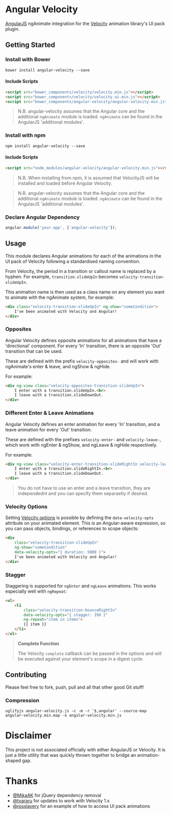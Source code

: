 
# Angular Velocity

[AngularJS](http://angularjs.org) ngAnimate integration for the [Velocity](http://velocityjs.org) animation library's UI pack plugin.

## Getting Started

### Install with Bower

```
bower install angular-velocity --save
```

#### Include Scripts

```html
<script src="bower_components/velocity/velocity.min.js"></script>
<script src="bower_components/velocity/velocity.ui.min.js"></script>
<script src="bower_components/angular-velocity/angular-velocity.min.js"></script>
```

> N.B. angular-velocity assumes that the Angular core and the additional `ngAnimate` module is loaded. `ngAnimate` can be found in the AngularJS 'additional modules'.

### Install with npm

```
npm install angular-velocity --save
```

#### Include Scripts

```html
<script src="node_modules/angular-velocity/angular-velocity.min.js"></script>
```
> N.B. When installing from npm, it is assumed that VelocityJS will be installed and loaded before Angular Velocity.

> N.B. angular-velocity assumes that the Angular core and the additional `ngAnimate` module is loaded. `ngAnimate` can be found in the AngularJS 'additional modules'.

### Declare Angular Dependency

```javascript
angular.module('your-app', ['angular-velocity']);
```

## Usage

This module declares Angular animations for each of the animations in the UI pack of Velocity following a standardised naming convention.

From Velocity, the period in a transition or callout name is replaced by a hyphen. For example, `transition.slideUpIn` becomes `velocity-transition-slideUpIn`.

This animation name is then used as a class name on any element you want to animate with the ngAnimate system, for example:

```html
<div class="velocity-transition-slideUpIn" ng-show="someCondition">
	I've been animated with Velocity and Angular!
</div>
```

### Opposites

Angular Velocity defines opposite animations for all animations that have a 'directional' component. For every 'In' transition, there is an opposite 'Out' transition that can be used.

These are defined with the prefix `velocity-opposites-` and will work with ngAnimate's enter & leave, and ngShow & ngHide.

For example:

```html
<div ng-view class="velocity-opposites-transition-slideUpIn">
	I enter with a transition.slideUpIn.<br>
	I leave with a transition.slideDownOut.
</div>
```

### Different Enter & Leave Animations

Angular Velocity defines an enter animation for every 'In' transition, and a leave animation for every 'Out' transition.

These are defined with the prefixes `velocity-enter-` and `velocity-leave-`, which work with ngEnter & ngShow, and ngLeave & ngHide respectively.

For example:

```html
<div ng-view class="velocity-enter-transition-slideRightIn velocity-leave-transition-slideDownOut">
	I enter with a transition.slideRightIn.<br>
	I leave with a transition.slideDownOut.
</div>
```

> You do not have to use an enter and a leave transition, they are independednt and you can specify them separaetly if desired.

### Velocity Options

Setting [Velocity options](http://julian.com/research/velocity/#arguments) is possible by defining the `data-velocity-opts` attribute on your animated element. This is an Angular-aware expression, so you can pass objects, bindings, or references to scope objects:

```html
<div 
    class="velocity-transition-slideUpIn"
    ng-show="someCondition"
    data-velocity-opts="{ duration: 5000 }">
	I've been animated with Velocity and Angular!
</div>
```

### Stagger

Staggering is supported for `ngEnter` and `ngLeave` animations. This works especially well with `ngRepeat`:

```html
<ul>
	<li 
	    class="velocity-transition-bounceRightIn"
	    data-velocity-opts="{ stagger: 350 }"
	    ng-repeat="item in items">
		{{ item }}
	</li>
</ul>
```

> **Complete Function**
> 
> The Velocity `complete` callback can be passed in the options and will be executed against your element's scope in a digest cycle.


## Contributing

Please feel free to fork, push, pull and all that other good Git stuff!

### Compression

```
uglifyjs angular-velocity.js -c -m -r '$,angular' --source-map angular-velocity.min.map -o angular-velocity.min.js
```

# Disclaimer

This project is not associated officially with either AngularJS or Velocity. It is just a little utility that was quickly thrown together to bridge an animation-shaped gap.

# Thanks

- [@MikaAK](https://github.com/MikaAK) for jQuery dependency removal
- [@tvararu](https://github.com/tvararu) for updates to work with Velocity 1.x
- [@rosslavery](https://github.com/rosslavery) for an example of how to access UI pack animations
